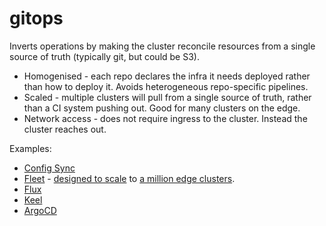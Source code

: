 # gitops

Inverts operations by making the cluster reconcile resources from a single source of truth (typically git, but could be S3).

- Homogenised - each repo declares the infra it needs deployed rather than how to deploy it. Avoids heterogeneous repo-specific pipelines.
- Scaled - multiple clusters will pull from a single source of truth, rather than a CI system pushing out. Good for many clusters on the edge.
- Network access - does not require ingress to the cluster. Instead the cluster reaches out.

Examples:
- [Config Sync](https://cloud.google.com/anthos-config-management/docs/config-sync-overview)
- [Fleet](https://fleet.rancher.io/) - [designed to scale](https://twitter.com/ibuildthecloud/status/1313902030046425089?s=20&t=h9tI8pTParuaV8-BQ6w4iw) to [a million edge clusters](https://www.suse.com/c/rancher_blog/scaling-fleet-and-kubernetes-to-a-million-clusters/).
- [Flux](https://github.com/fluxcd/flux)
- [Keel](https://github.com/keel-hq/keel)
- [ArgoCD](https://argo-cd.readthedocs.io/en/stable/)
